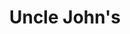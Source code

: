 ---
title: "Uncle John's"
url: /paranaque/uncle-johns-doctor-a-santos-avenue-2/
shop: Lebensmittel
---